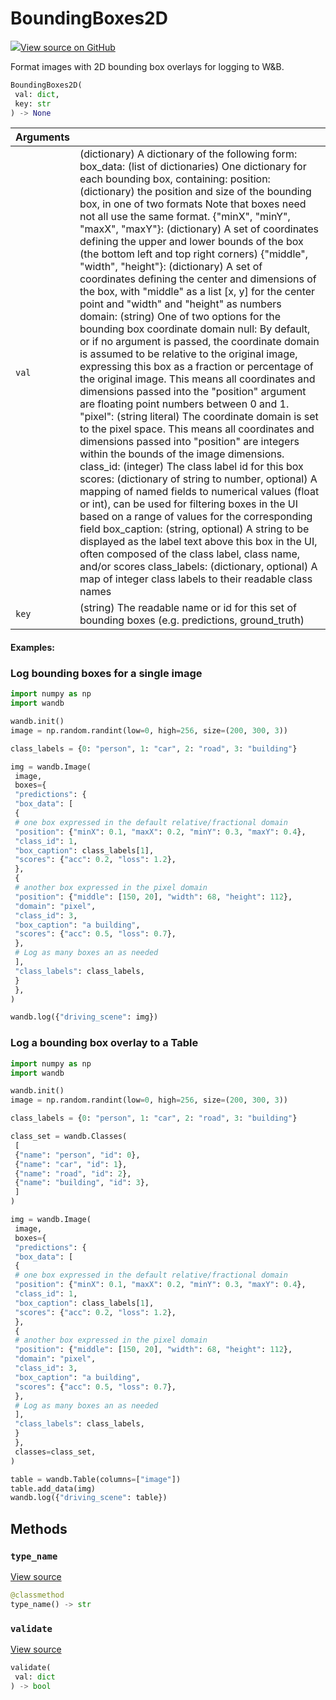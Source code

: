 # BoundingBoxes2D



[![](https://www.tensorflow.org/images/GitHub-Mark-32px.png)View source on GitHub](https://www.github.com/wandb/client/tree/c505c66a5f9c1530671564dae3e9e230f72f6584/wandb/sdk/data_types/helper_types/bounding_boxes_2d.py#L17-L292)



Format images with 2D bounding box overlays for logging to W&B.

```python
BoundingBoxes2D(
 val: dict,
 key: str
) -> None
```





| Arguments | |
| :--- | :--- |
| `val` | (dictionary) A dictionary of the following form: box_data: (list of dictionaries) One dictionary for each bounding box, containing: position: (dictionary) the position and size of the bounding box, in one of two formats Note that boxes need not all use the same format. {"minX", "minY", "maxX", "maxY"}: (dictionary) A set of coordinates defining the upper and lower bounds of the box (the bottom left and top right corners) {"middle", "width", "height"}: (dictionary) A set of coordinates defining the center and dimensions of the box, with "middle" as a list [x, y] for the center point and "width" and "height" as numbers domain: (string) One of two options for the bounding box coordinate domain null: By default, or if no argument is passed, the coordinate domain is assumed to be relative to the original image, expressing this box as a fraction or percentage of the original image. This means all coordinates and dimensions passed into the "position" argument are floating point numbers between 0 and 1. "pixel": (string literal) The coordinate domain is set to the pixel space. This means all coordinates and dimensions passed into "position" are integers within the bounds of the image dimensions. class_id: (integer) The class label id for this box scores: (dictionary of string to number, optional) A mapping of named fields to numerical values (float or int), can be used for filtering boxes in the UI based on a range of values for the corresponding field box_caption: (string, optional) A string to be displayed as the label text above this box in the UI, often composed of the class label, class name, and/or scores class_labels: (dictionary, optional) A map of integer class labels to their readable class names |
| `key` | (string) The readable name or id for this set of bounding boxes (e.g. predictions, ground_truth) |



#### Examples:

### Log bounding boxes for a single image

```python
import numpy as np
import wandb

wandb.init()
image = np.random.randint(low=0, high=256, size=(200, 300, 3))

class_labels = {0: "person", 1: "car", 2: "road", 3: "building"}

img = wandb.Image(
 image,
 boxes={
 "predictions": {
 "box_data": [
 {
 # one box expressed in the default relative/fractional domain
 "position": {"minX": 0.1, "maxX": 0.2, "minY": 0.3, "maxY": 0.4},
 "class_id": 1,
 "box_caption": class_labels[1],
 "scores": {"acc": 0.2, "loss": 1.2},
 },
 {
 # another box expressed in the pixel domain
 "position": {"middle": [150, 20], "width": 68, "height": 112},
 "domain": "pixel",
 "class_id": 3,
 "box_caption": "a building",
 "scores": {"acc": 0.5, "loss": 0.7},
 },
 # Log as many boxes an as needed
 ],
 "class_labels": class_labels,
 }
 },
)

wandb.log({"driving_scene": img})
```

### Log a bounding box overlay to a Table

```python
import numpy as np
import wandb

wandb.init()
image = np.random.randint(low=0, high=256, size=(200, 300, 3))

class_labels = {0: "person", 1: "car", 2: "road", 3: "building"}

class_set = wandb.Classes(
 [
 {"name": "person", "id": 0},
 {"name": "car", "id": 1},
 {"name": "road", "id": 2},
 {"name": "building", "id": 3},
 ]
)

img = wandb.Image(
 image,
 boxes={
 "predictions": {
 "box_data": [
 {
 # one box expressed in the default relative/fractional domain
 "position": {"minX": 0.1, "maxX": 0.2, "minY": 0.3, "maxY": 0.4},
 "class_id": 1,
 "box_caption": class_labels[1],
 "scores": {"acc": 0.2, "loss": 1.2},
 },
 {
 # another box expressed in the pixel domain
 "position": {"middle": [150, 20], "width": 68, "height": 112},
 "domain": "pixel",
 "class_id": 3,
 "box_caption": "a building",
 "scores": {"acc": 0.5, "loss": 0.7},
 },
 # Log as many boxes an as needed
 ],
 "class_labels": class_labels,
 }
 },
 classes=class_set,
)

table = wandb.Table(columns=["image"])
table.add_data(img)
wandb.log({"driving_scene": table})
```


## Methods

### `type_name`



[View source](https://www.github.com/wandb/client/tree/c505c66a5f9c1530671564dae3e9e230f72f6584/wandb/sdk/data_types/helper_types/bounding_boxes_2d.py#L216-L218)

```python
@classmethod
type_name() -> str
```




### `validate`



[View source](https://www.github.com/wandb/client/tree/c505c66a5f9c1530671564dae3e9e230f72f6584/wandb/sdk/data_types/helper_types/bounding_boxes_2d.py#L220-L275)

```python
validate(
 val: dict
) -> bool
```






